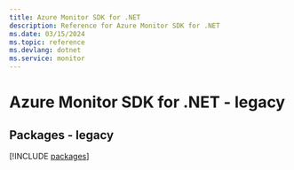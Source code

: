 ```yaml
---
title: Azure Monitor SDK for .NET
description: Reference for Azure Monitor SDK for .NET
ms.date: 03/15/2024
ms.topic: reference
ms.devlang: dotnet
ms.service: monitor
---
```

# Azure Monitor SDK for .NET - legacy
## Packages - legacy
[!INCLUDE [packages](monitor-index.md)]